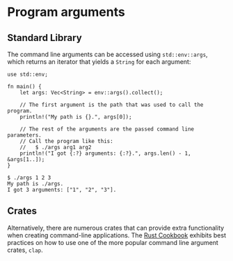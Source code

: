 # Program arguments

## Standard Library

The command line arguments can be accessed using `std::env::args`, which
returns an iterator that yields a `String` for each argument:

```rust,editable
use std::env;

fn main() {
    let args: Vec<String> = env::args().collect();

    // The first argument is the path that was used to call the program.
    println!("My path is {}.", args[0]);

    // The rest of the arguments are the passed command line parameters.
    // Call the program like this:
    //   $ ./args arg1 arg2
    println!("I got {:?} arguments: {:?}.", args.len() - 1, &args[1..]);
}
```

```shell
$ ./args 1 2 3
My path is ./args.
I got 3 arguments: ["1", "2", "3"].
```

## Crates

Alternatively, there are numerous crates that can provide extra functionality
when creating command-line applications. The [Rust Cookbook] exhibits best
practices on how to use one of the more popular command line argument crates,
`clap`.

[Rust Cookbook]: https://rust-lang-nursery.github.io/rust-cookbook/cli/arguments.html

